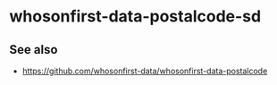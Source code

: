 # whosonfirst-data-postalcode-sd

## See also

* https://github.com/whosonfirst-data/whosonfirst-data-postalcode
